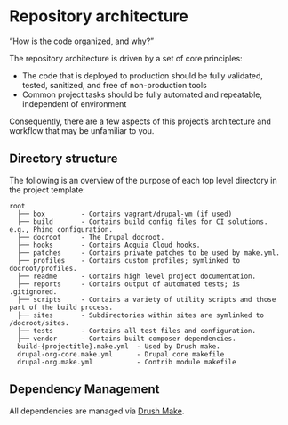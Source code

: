 # Repository architecture

“How is the code organized, and why?”

The repository architecture is driven by a set of core principles:

* The code that is deployed to production should be fully validated, tested, 
  sanitized, and free of non-production tools
* Common project tasks should be fully automated and repeatable, independent of 
  environment

Consequently, there are a few aspects of this project’s architecture and 
workflow that may be unfamiliar to you.

## Directory structure

The following is an overview of the purpose of each top level directory in the
project template:

    root
      ├── box         - Contains vagrant/drupal-vm (if used)
      ├── build       - Contains build config files for CI solutions. e.g., Phing configuration.
      ├── docroot     - The Drupal docroot.
      ├── hooks       - Contains Acquia Cloud hooks.
      ├── patches     - Contains private patches to be used by make.yml.
      ├── profiles    - Contains custom profiles; symlinked to docroot/profiles.
      ├── readme      - Contains high level project documentation.
      ├── reports     - Contains output of automated tests; is .gitignored.
      ├── scripts     - Contains a variety of utility scripts and those part of the build process.
      ├── sites       - Subdirectories within sites are symlinked to /docroot/sites.
      ├── tests       - Contains all test files and configuration.
      ├── vendor      - Contains built composer dependencies.
      build-{projectitle}.make.yml  - Used by Drush make.
      drupal-org-core.make.yml      - Drupal core makefile
      drupal-org.make.yml           - Contrib module makefile

## Dependency Management

All dependencies are managed via [Drush Make](http://www.drush.org/en/master/make/).

